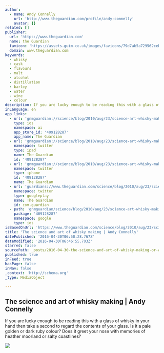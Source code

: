 ```yaml
---
author:
  - name: Andy Connelly
    url: 'http://www.theguardian.com/profile/andy-connelly'
    avatar: {}
related: []
publisher:
  url: 'https://www.theguardian.com'
  name: the Guardian
  favicon: 'https://assets.guim.co.uk/images/favicons/79d7ab5a729562cebca9c6a13c324f0e/32x32.ico'
  domain: www.theguardian.com
keywords:
  - whisky
  - cask
  - flavours
  - malt
  - alcohol
  - distillation
  - barley
  - water
  - wine
  - colour
description: If you are lucky enough to be reading this with a glass of whisky in your hand then take a second to regard the contents of your glass. Is it a pale golden or dark ruby colour? Does it greet your nose with memories of heather moorland or salty coastlines?
inLanguage: en
app_links:
  - url: 'gnmguardian://science/blog/2010/aug/23/science-art-whisky-making?contenttype=Article&source=applinks'
    type: ios
    namespace: ai
    app_store_id: '409128287'
    app_name: The Guardian
  - url: 'gnmguardian://science/blog/2010/aug/23/science-art-whisky-making?contenttype=Article&source=twitter'
    namespace: twitter
    type: ipad
    name: The Guardian
    id: '409128287'
  - url: 'gnmguardian://science/blog/2010/aug/23/science-art-whisky-making?contenttype=Article&source=twitter'
    namespace: twitter
    type: iphone
    id: '409128287'
    name: The Guardian
  - url: 'guardians://www.theguardian.com/science/blog/2010/aug/23/science-art-whisky-making'
    namespace: twitter
    type: googleplay
    name: The Guardian
    id: com.guardian
  - path: 'gnmguardian/science/blog/2010/aug/23/science-art-whisky-making?contenttype=Article&source=google'
    package: '409128287'
    namespace: google
    type: ios
isBasedOnUrl: 'https://www.theguardian.com/science/blog/2010/aug/23/science-art-whisky-making'
title: 'The science and art of whisky making | Andy Connelly'
datePublished: '2016-04-30T06:50:28.767Z'
dateModified: '2016-04-30T06:46:55.703Z'
starred: false
sourcePath: _posts/2016-04-30-the-science-and-art-of-whisky-making-or-andy-connelly.md
published: true
inFeed: true
hasPage: false
inNav: false
_context: 'http://schema.org'
_type: MediaObject

---
```

<article style=""><h1>The science and art of whisky making | Andy Connelly</h1><p>If you are lucky enough to be reading this with a glass of whisky in your hand then take a second to regard the contents of your glass. Is it a pale golden or dark ruby colour? Does it greet your nose with memories of heather moorland or salty coastlines?</p><img src="https://i.guim.co.uk/img/static/sys-images/Guardian/Pix/pictures/2009/7/30/1248967479524/Glenfiddich-whisky-001.jpg?w=1200&amp;q=55&amp;auto=format&amp;usm=12&amp;fit=max&amp;s=0ef7671b6841efdcba8be53502a50c84" /></article>